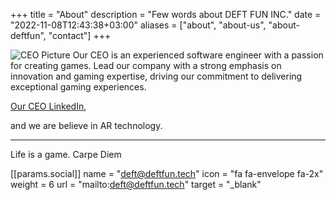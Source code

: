 +++
title = "About"
description = "Few words about DEFT FUN INC."
date = "2022-11-08T12:43:38+03:00"
aliases = ["about", "about-us", "about-deftfun", "contact"]
+++

![CEO Picture](/me.jpg)
Our CEO is an experienced software engineer with a passion for creating games. 
Lead our company with a strong emphasis on innovation and gaming expertise, driving our commitment to delivering exceptional gaming experiences.

[Our CEO LinkedIn](https://www.linkedin.com/in/sergei-golitsyn/), 

and we are believe in AR technology.


---
Life is a game. Carpe Diem

[[params.social]]
name = "deft@deftfun.tech"
icon = "fa fa-envelope fa-2x"
weight = 6
url = "mailto:deft@deftfun.tech"
target = "_blank"
